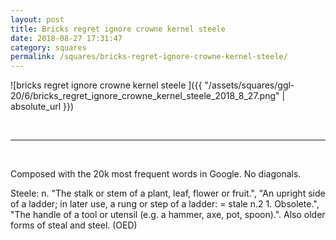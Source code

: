 ```yaml
---
layout: post
title: Bricks regret ignore crowne kernel steele
date: 2018-08-27 17:31:47
category: squares
permalink: /squares/bricks-regret-ignore-crowne-kernel-steele/ 
---
```


![bricks regret ignore crowne kernel steele ]({{ "/assets/squares/ggl-20/6/bricks_regret_ignore_crowne_kernel_steele_2018_8_27.png" | absolute_url }})

&nbsp;

---

&nbsp;

Composed with the 20k most frequent words in Google. No diagonals.

Steele: n. "The stalk or stem of a plant, leaf, flower or fruit.", "An upright side of a ladder; in later use, a rung or step of a ladder: = stale n.2 1. Obsolete.", "The handle of a tool or utensil (e.g. a hammer, axe, pot, spoon).". Also older forms of steal and steel. (OED)  
